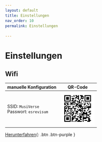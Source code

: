 ```yaml
---
layout: default
title: Einstellungen
nav_order: 10
permalink: Einstellungen

---
```

# Einstellungen
## Wifi

| manuelle Konfiguration | QR-Code |
| ---                    | :---:   |
|SSID: `MusiVerse` <br /> Passwort: `esrevisum`   | ![QR-Code](/assets/images/wifi_qrc.png) |

[Herunterfahren](/shutdown.cgi){: .btn .btn-purple }
